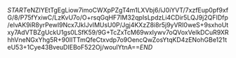 $START$eNZlYEtTgEgLiow7imoCWXpPZgT4m1LXVbj6/iJ0iYVT/7xzfEup0pf9xfG/8/P75fYxiwC/LzKvU7o/O+rsqGqHF7IM32qpIsLpdzLi4CDir5LQJ9j2QFIDfp/elvAK9iR8yrPewI9Ncx7JklJvIMUsU0P/Jgj4KXzZ8i8r5j9yVRI0weS+9sxhoUtxy7AdVTBZgUckU1gs0LSfK59/9G+TcZxTcM69wxIywv7oQVoxVelkDCuR9XRhhVneNGxYhg5R+90IITTmQfeCtxvdp7o9OencQwZosYtqKD4zENohGBe121teU53+1Cye43BveuDIEBoF522Oj/wouIYtnA==$END$